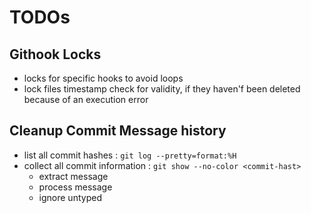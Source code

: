 TODOs
===

## Githook Locks

- locks for specific hooks to avoid loops
- lock files timestamp check for validity, if they haven'f been deleted because of an execution error

## Cleanup Commit Message history

- list all commit hashes : `git log --pretty=format:%H`
- collect all commit information : `git show --no-color <commit-hast>`
  - extract message
  - process message
  - ignore untyped

